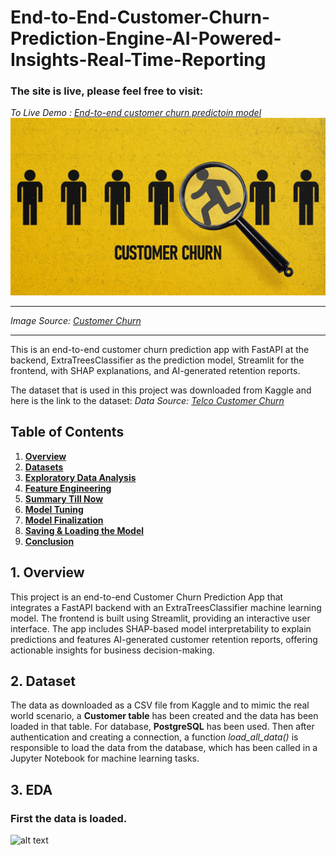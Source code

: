 # End-to-End-Customer-Churn-Prediction-Engine-AI-Powered-Insights-Real-Time-Reporting

<h3>The site is live, please feel free to visit:</h3>

*To Live Demo :  [End-to-end customer churn predictoin model](https://end-to-end-customer-churn-prediction-engine-ai-powered.streamlit.app/)*
![alt text](src/assets/images/churn.jpg)

<hr>

*Image Source: [Customer Churn](https://www.universalcreativesolutions.com/insights/post/how-to-reduce-customer-churn-rate-ccr)*

<hr>

This is an end-to-end customer churn prediction app with FastAPI at the backend, ExtraTreesClassifier as the prediction model, Streamlit for the frontend, with SHAP explanations, and AI-generated retention reports.


The dataset that is used in this project was downloaded from Kaggle and here is the link to the dataset: 
*Data Source: [Telco Customer Churn](https://www.kaggle.com/datasets/blastchar/telco-customer-churn)*


## Table of Contents

<ol>
<li><a href="#Overview"><b> Overview </a></b></li>
<li><a href="#Datasets"><b> Datasets </a></b></li>
<li><a href="#EDA"><b> Exploratory Data Analysis </a></b></li>
<li><a href="#featureengineering"><b> Feature Engineering </a></b></li>
<li><a href="#summary"><b> Summary Till Now </a></b></li>
<li><a href="#tuning"><b> Model Tuning </a></b></li>
<li><a href="#finalization"><b> Model Finalization </a></b></li>
<li><a href="#saveload"><b> Saving & Loading the Model </a></b></li>
<li><a href="#conclusion"><b> Conclusion </a></b></li>
</ol>


<h2 id="Overview">1. Overview</h2>
This project is an end-to-end Customer Churn Prediction App that integrates a FastAPI backend with an ExtraTreesClassifier machine learning model. The frontend is built using Streamlit, providing an interactive user interface. The app includes SHAP-based model interpretability to explain predictions and features AI-generated customer retention reports, offering actionable insights for business decision-making.


<h2 id="Datasets">2. Dataset</h2>
The data as downloaded as a CSV file from Kaggle and to mimic the real world scenario, a <b>Customer table</b> has been created and the data has been loaded in that table. For database, <b>PostgreSQL</b> has been used.
Then after authentication and creating a connection, a function <i>load_all_data()</i> is responsible to load the data from the database, which has been called in a Jupyter Notebook for machine learning tasks.

<h2 id="EDA">3. EDA</h2>

<h3> First the data is loaded. </h3>

![alt text](image.png)



